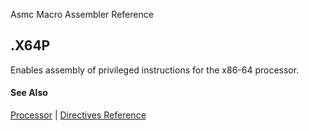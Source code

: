 Asmc Macro Assembler Reference

## .X64P

Enables assembly of privileged instructions for the x86-64 processor.

#### See Also

[Processor](processor.md) | [Directives Reference](readme.md)
